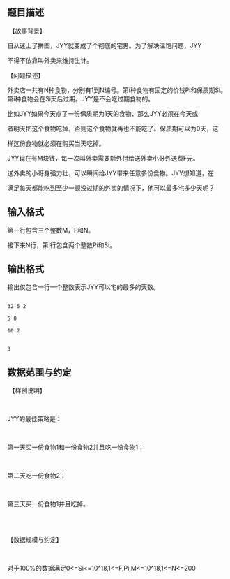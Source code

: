 ## 题目描述

<div>
  【故事背景】
</div>
<div>
 自从迷上了拼图，JYY就变成了个彻底的宅男。为了解决温饱问题，JYY
</div>
<div>
 不得不依靠叫外卖来维持生计。
</div>
<div>
 【问题描述】
</div>
<div>
 外卖店一共有N种食物，分别有1到N编号。第i种食物有固定的价钱Pi和保质期Si。第i种食物会在Si天后过期。JYY是不会吃过期食物的。
</div>
<div>
 比如JYY如果今天点了一份保质期为1天的食物，那么JYY必须在今天或
</div>
<div>
 者明天把这个食物吃掉，否则这个食物就再也不能吃了。保质期可以为0天，这
</div>
<div>
 样这份食物就必须在购买当天吃掉。
</div>
<div>
 JYY现在有M块钱，每一次叫外卖需要额外付给送外卖小哥外送费F元。
</div>
<div>
 送外卖的小哥身强力壮，可以瞬间给JYY带来任意多份食物。JYY想知道，在
</div>
<div>
 满足每天都能吃到至少一顿没过期的外卖的情况下，他可以最多宅多少天呢？
</div>
<div></div>

## 输入格式

<div>
 第一行包含三个整数M，F和N。
</div>
<div>
 <div>
  接下来N行，第i行包含两个整数Pi和Si。
 </div>
</div>

## 输出格式

<p>输出仅包含一行一个整数表示JYY可以宅的最多的天数。</p>
<div>
 <div></div>
</div>

```input1
32 5 2
5 0
10 2
```
```output1
3
```
## 数据范围与约定

<p> 【样例说明】</p>
<br>
<div>
 JYY的最佳策略是：
</div>
<br>
<div>
 第一天买一份食物1和一份食物2并且吃一份食物1；
</div>
<br>
<div>
 第二天吃一份食物2；
</div>
<br>
<div>
 第三天买一份食物1并且吃掉。
</div>
<br>
<div></div>
<br>
<div>
 【数据规模与约定】
</div>
<br>
<div>
 对于100%的数据满足0<=Si<=10^18,1<=F,Pi,M<=10^18,1<=N<=200
</div>

